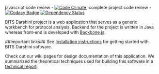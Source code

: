 
javascript code review - [![Code Climate](https://codeclimate.com/github/prasadtalasila/BITS-Darshini/badges/gpa.svg)](https://codeclimate.com/github/prasadtalasila/BITS-Darshini), complete project code review - [![Codacy Badge](https://api.codacy.com/project/badge/Grade/f21f85aec9c4467383229516883d15b7)](https://www.codacy.com/app/prasadtalasila/BITS-Darshini?utm_source=github.com&amp;utm_medium=referral&amp;utm_content=prasadtalasila/BITS-Darshini&amp;utm_campaign=Badge_Grade) [![Dependency Status](https://www.versioneye.com/user/projects/58bef4c86d123b00303ce8a5/badge.svg?style=flat-square)](https://www.versioneye.com/user/projects/58bef4c86d123b00303ce8a5)    

BITS Darshini project is a web application that serves as a generic workbench for protocol analysis. Backend for the project is written in Java whereas front-end is developed with [Backbone.js](http://backbonejs.org/).

##Important links##
See [Installation instructions](https://github.com/prasadtalasila/PacketAnalyzer/wiki) for getting started with BITS Darshini software.    

Check out our wiki pages for design documentation of this application. We summarized the theoretical techniques used for building this software in a [technical report](https://www.dropbox.com/s/2h28g560wd2uqfh/packet_analyzer.pdf?dl=1).
